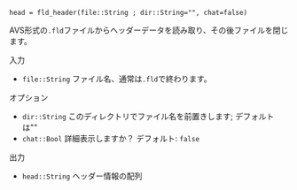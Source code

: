 ```
head = fld_header(file::String ; dir::String="", chat=false)
```

AVS形式の`.fld`ファイルからヘッダーデータを読み取り、その後ファイルを閉じます。

入力

  * `file::String` ファイル名、通常は`.fld`で終わります。

オプション

  * `dir::String` このディレクトリでファイル名を前置きします; デフォルトは""
  * `chat::Bool` 詳細表示しますか？ デフォルト: `false`

出力

  * `head::String` ヘッダー情報の配列
